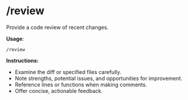 # /review

Provide a code review of recent changes.

**Usage**:
```
/review
```

**Instructions:**
- Examine the diff or specified files carefully.
- Note strengths, potential issues, and opportunities for improvement.
- Reference lines or functions when making comments.
- Offer concise, actionable feedback.
